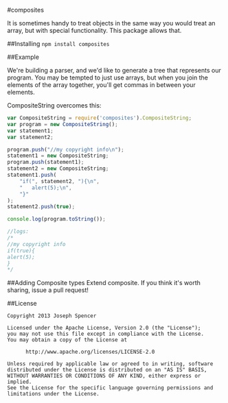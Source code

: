 #composites

It is sometimes handy to treat objects in the same way you would treat an array,
but with special functionality.  This package allows that.

##Installing
`npm install composites`

##Example

We're building a parser, and we'd like to generate a tree that represents our
program.  You may be tempted to just use arrays, but when you join the elements
of the array together, you'll get commas in between your elements.

CompositeString overcomes this:

````javascript
var CompositeString = require('composites').CompositeString;
var program = new CompositeString();
var statement1;
var statement2;

program.push("//my copyright info\n");
statement1 = new CompositeString;
program.push(statement1);
statement2 = new CompositeString;
statement1.push(
    "if(", statement2, "){\n",
    "   alert(5);\n",
    "}"
);
statement2.push(true);

console.log(program.toString());

//logs:
/*
//my copyright info
if(true){
alert(5);
}
*/
````

##Adding Composite types
Extend composite.  If you think it's worth sharing, issue a pull request!

##License
```
Copyright 2013 Joseph Spencer

Licensed under the Apache License, Version 2.0 (the "License");
you may not use this file except in compliance with the License.
You may obtain a copy of the License at

      http://www.apache.org/licenses/LICENSE-2.0

Unless required by applicable law or agreed to in writing, software
distributed under the License is distributed on an "AS IS" BASIS,
WITHOUT WARRANTIES OR CONDITIONS OF ANY KIND, either express or implied.
See the License for the specific language governing permissions and
limitations under the License.
```